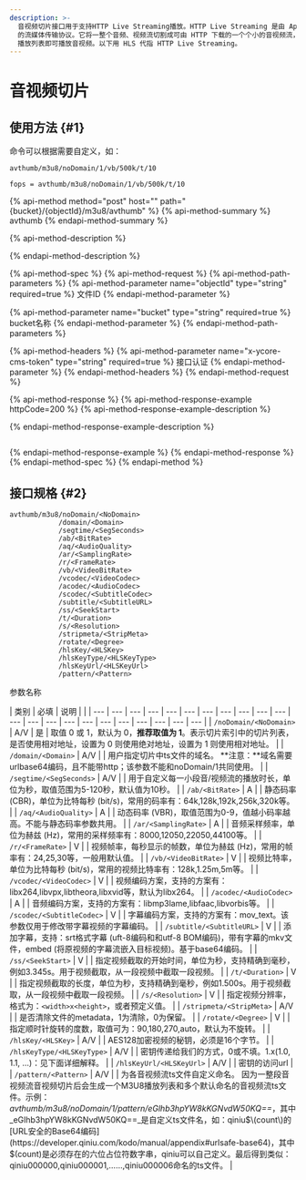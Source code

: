 ```yaml
---
description: >-
  音视频切片接口用于支持HTTP Live Streaming播放。HTTP Live Streaming 是由 Apple 提出的基于 HTTP
  的流媒体传输协议。它将一整个音频、视频流切割成可由 HTTP 下载的一个个小的音视频流，并生成一个 M3U8 播放列表，客户端只需要获取资源的 M3U8
  播放列表即可播放音视频。以下用 HLS 代指 HTTP Live Streaming。
---
```


# 音视频切片

## 使用方法 {#1}

 命令可以根据需要自定义，如：

```text
avthumb/m3u8/noDomain/1/vb/500k/t/10

```

```text
fops = avthumb/m3u8/noDomain/1/vb/500k/t/10

```

{% api-method method="post" host="" path="{bucket}/{objectId}/m3u8/avthumb" %}
{% api-method-summary %}
avthumb
{% endapi-method-summary %}

{% api-method-description %}

{% endapi-method-description %}

{% api-method-spec %}
{% api-method-request %}
{% api-method-path-parameters %}
{% api-method-parameter name="objectId" type="string" required=true %}
文件ID
{% endapi-method-parameter %}

{% api-method-parameter name="bucket" type="string" required=true %}
bucket名称
{% endapi-method-parameter %}
{% endapi-method-path-parameters %}

{% api-method-headers %}
{% api-method-parameter name="x-ycore-cms-token" type="string" required=true %}
接口认证
{% endapi-method-parameter %}
{% endapi-method-headers %}
{% endapi-method-request %}

{% api-method-response %}
{% api-method-response-example httpCode=200 %}
{% api-method-response-example-description %}

{% endapi-method-response-example-description %}

```

```
{% endapi-method-response-example %}
{% endapi-method-response %}
{% endapi-method-spec %}
{% endapi-method %}

## 接口规格 {#2}

```text
avthumb/m3u8/noDomain/<NoDomain>
            /domain/<Domain>
            /segtime/<SegSeconds>
            /ab/<BitRate>
            /aq/<AudioQuality>
            /ar/<SamplingRate>
            /r/<FrameRate>
            /vb/<VideoBitRate>
            /vcodec/<VideoCodec>
            /acodec/<AudioCodec>
            /scodec/<SubtitleCodec>
            /subtitle/<SubtitleURL>
            /ss/<SeekStart>
            /t/<Duration>
            /s/<Resolution>
            /stripmeta/<StripMeta>
            /rotate/<Degree>
            /hlsKey/<HLSKey>
            /hlsKeyType/<HLSKeyType>
            /hlsKeyUrl/<HLSKeyUrl>
            /pattern/<Pattern>

```

参数名称

| 类别 | 必填 | 说明 |  |
| --- | --- | --- | --- | --- | --- | --- | --- | --- | --- | --- | --- | --- | --- | --- | --- | --- | --- | --- | --- | --- | --- |
| `/noDomain/<NoDomain>` | A/V | 是 | 取值 0 或 1，默认为 0，**推荐取值为 1**。表示切片索引中的切片列表，是否使用相对地址，设置为 0 则使用绝对地址，设置为 1 则使用相对地址。 |
| `/domain/<Domain>` | A/V |  | 用户指定切片中ts文件的域名。 **注意：**域名需要urlbase64编码，且不能带http；该参数不能和noDomain/1共同使用。 |
| `/segtime/<SegSeconds>` | A/V |  | 用于自定义每一小段音/视频流的播放时长，单位为秒，取值范围为5-120秒，默认值为10秒。 |
| `/ab/<BitRate>` | A |  | 静态码率 \(CBR\)，单位为比特每秒 \(bit/s\)，常用的码率有：64k,128k,192k,256k,320k等。 |
| `/aq/<AudioQuality>` | A |  | 动态码率 \(VBR\)，取值范围为0-9，值越小码率越高。不能与静态码率参数共用。 |
| `/ar/<SamplingRate>` | A |  | 音频采样频率，单位为赫兹 \(Hz\)，常用的采样频率有：8000,12050,22050,44100等。 |
| `/r/<FrameRate>` | V |  | 视频帧率，每秒显示的帧数，单位为赫兹 \(Hz\)，常用的帧率有：24,25,30等，一般用默认值。 |
| `/vb/<VideoBitRate>` | V |  | 视频比特率，单位为比特每秒 \(bit/s\)，常用的视频比特率有：128k,1.25m,5m等。 |
| `/vcodec/<VideoCodec>` | V |  | 视频编码方案，支持的方案有：libx264,libvpx,libtheora,libxvid等，默认为libx264。 |
| `/acodec/<AudioCodec>` | A |  | 音频编码方案，支持的方案有：libmp3lame,libfaac,libvorbis等。 |
| `/scodec/<SubtitleCodec>` | V |  | 字幕编码方案，支持的方案有：mov\_text。该参数仅用于修改带字幕视频的字幕编码。 |
| `/subtitle/<SubtitleURL>` | V |  | 添加字幕，支持：srt格式字幕 \(uft-8编码和和utf-8 BOM编码\)，带有字幕的mkv文件，embed \(将原视频的字幕流嵌入目标视频\)。基于base64编码。 |
| `/ss/<SeekStart>` | V |  | 指定视频截取的开始时间，单位为秒，支持精确到毫秒，例如3.345s。用于视频截取，从一段视频中截取一段视频。 |
| `/t/<Duration>` | V |  | 指定视频截取的长度，单位为秒，支持精确到毫秒，例如1.500s。用于视频截取，从一段视频中截取一段视频。 |
| `/s/<Resolution>` | V |  | 指定视频分辨率，格式为：`<width>x<height>`，或者预定义值。 |
| `/stripmeta/<StripMeta>` | A/V |  | 是否清除文件的metadata，1为清除，0为保留。 |
| `/rotate/<Degree>` | V |  | 指定顺时针旋转的度数，取值可为：90,180,270,auto，默认为不旋转。 |
| `/hlsKey/<HLSKey>` | A/V |  | AES128加密视频的秘钥，必须是16个字节。 |
| `/hlsKeyType/<HLSKeyType>` | A/V |  | 密钥传递给我们的方式，0或不填。1.x\(1.0, 1.1, ...\)：见下面详细解释。 |
| `/hlsKeyUrl/<HLSKeyUrl>` | A/V |  | 密钥的访问url |
| `/pattern/<Pattern>` | A/V |  | 为各音视频流ts文件自定义命名。 因为一整段音视频流音视频切片后会生成一个M3U8播放列表和多个默认命名的音视频流ts文件。示例：_avthumb/m3u8/noDomain/1/pattern/eGlhb3hpYW8kKGNvdW50KQ==_，其中_eGlhb3hpYW8kKGNvdW50KQ==_是自定义ts文件名，如：qiniu$\(count\)的[URL安全的Base64编码](https://developer.qiniu.com/kodo/manual/appendix#urlsafe-base64)，其中$\(count\)是必须存在的六位占位符数字串，qiniu可以自己定义。最后得到类似：qiniu000000,qiniu000001,……,qiniu000006命名的ts文件。 |

